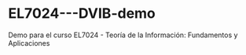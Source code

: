 # EL7024---DVIB-demo
Demo para el curso EL7024 - Teoría de la Información: Fundamentos y Aplicaciones
